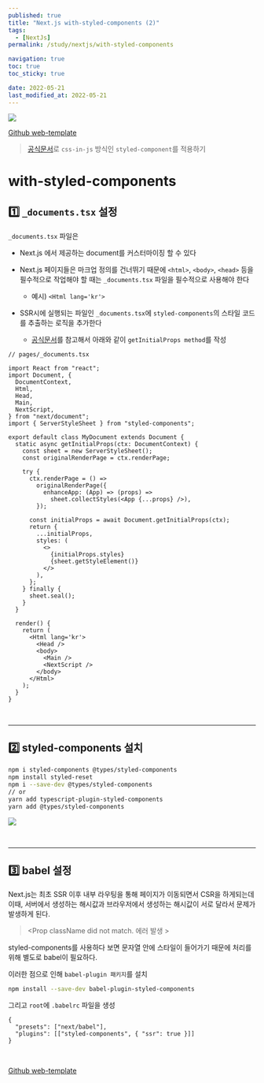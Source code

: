 ```yaml
---
published: true
title: "Next.js with-styled-components (2)"
tags:
  - [NextJs]
permalink: /study/nextjs/with-styled-components

navigation: true
toc: true
toc_sticky: true

date: 2022-05-21
last_modified_at: 2022-05-21
---
```


![](https://velog.velcdn.com/images/april_5/post/0f369ede-c857-43b6-a8e7-e0faaed96d53/image.png)

[Github web-template](https://github.com/yurim45/web-template)

> [공식문서](https://github.com/vercel/next.js/tree/master/examples/with-styled-components)로 `css-in-js` 방식인 `styled-component`를 적용하기

# with-styled-components

## 1️⃣ `_documents.tsx` 설정

`_documents.tsx` 파일은

- Next.js 에서 제공하는 document를 커스터마이징 할 수 있다
- Next.js 페이지들은 마크업 정의를 건너뛰기 때문에 `<html>`, `<body>`, `<head>` 등을 필수적으로 작업해야 할 때는 `_documents.tsx` 파일을 필수적으로 사용해야 한다

  - 예시) `<Html lang='kr'>`

- SSR시에 실행되는 파일인 `_documents.tsx`에
  `styled-components`의 스타일 코드를 추출하는 로직을 추가한다
  - [공식문서](https://github.com/vercel/next.js/tree/master/examples/with-styled-components)를 참고해서 아래와 같이 `getInitialProps method`를 작성

```tsx
// pages/_documents.tsx

import React from "react";
import Document, {
  DocumentContext,
  Html,
  Head,
  Main,
  NextScript,
} from "next/document";
import { ServerStyleSheet } from "styled-components";

export default class MyDocument extends Document {
  static async getInitialProps(ctx: DocumentContext) {
    const sheet = new ServerStyleSheet();
    const originalRenderPage = ctx.renderPage;

    try {
      ctx.renderPage = () =>
        originalRenderPage({
          enhanceApp: (App) => (props) =>
            sheet.collectStyles(<App {...props} />),
        });

      const initialProps = await Document.getInitialProps(ctx);
      return {
        ...initialProps,
        styles: (
          <>
            {initialProps.styles}
            {sheet.getStyleElement()}
          </>
        ),
      };
    } finally {
      sheet.seal();
    }
  }

  render() {
    return (
      <Html lang='kr'>
        <Head />
        <body>
          <Main />
          <NextScript />
        </body>
      </Html>
    );
  }
}
```

<br />

---

## 2️⃣ styled-components 설치

```bash
npm i styled-components @types/styled-components
npm install styled-reset
npm i --save-dev @types/styled-components
// or
yarn add typescript-plugin-styled-components
yarn add @types/styled-components
```

![](https://images.velog.io/images/april_5/post/f19365d2-7862-4966-883b-bcdeb97cd31b/image.png)

<br />

---

## 3️⃣ babel 설정

Next.js는 최초 SSR 이후 내부 라우팅을 통해 페이지가 이동되면서 CSR을 하게되는데
이때, 서버에서 생성하는 해시값과 브라우저에서 생성하는 해시값이 서로 달라서 문제가 발생하게 된다.

> <Prop className did not match. 에러 발생 >

styled-components를 사용하다 보면 문자열 안에 스타일이 들어가기 때문에 처리를 위해 별도로 babel이 필요하다.

이러한 점으로 인해 `babel-plugin 패키지`를 설치

```bash
npm install --save-dev babel-plugin-styled-components
```

그리고 `root`에 `.babelrc` 파일을 생성

```tsx
{
  "presets": ["next/babel"],
  "plugins": [["styled-components", { "ssr": true }]]
}
```

<br />

[Github web-template](https://github.com/yurim45/web-template)
